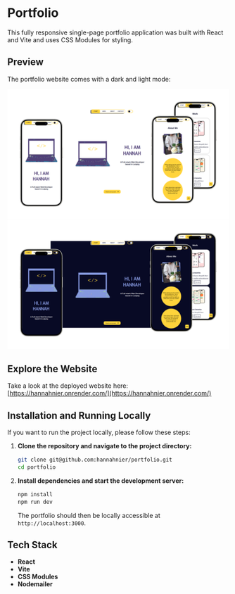 # Portfolio

This fully responsive single-page portfolio application was built with React and Vite and uses CSS Modules for styling.

## Preview

The portfolio website comes with a dark and light mode:

![Screenshots of website in light mode](./src/assets/screenshots/screenshot_light.png)
![Screenshots of website in dark mode](./src/assets/screenshots/screenshot_dark.png)

## Explore the Website

Take a look at the deployed website here: [https://hannahnier.onrender.com/](https://hannahnier.onrender.com/)

## Installation and Running Locally

If you want to run the project locally, please follow these steps:

1. **Clone the repository and navigate to the project directory:**
   ```bash
   git clone git@github.com:hannahnier/portfolio.git
   cd portfolio
   ```
2. **Install dependencies and start the development server:**
   ```bash
   npm install
   npm run dev
   ```
   The portfolio should then be locally accessible at `http://localhost:3000`.

## Tech Stack

- **React**
- **Vite**
- **CSS Modules**
- **Nodemailer**
